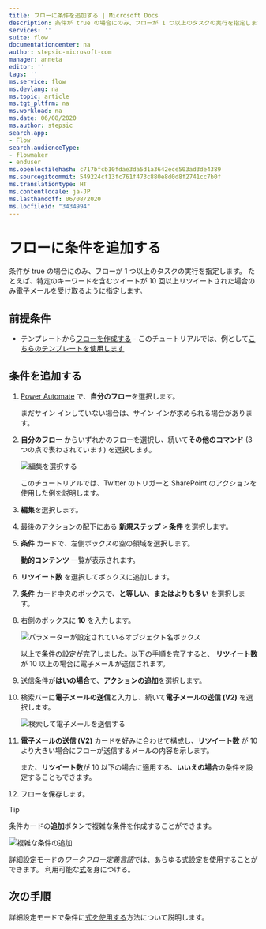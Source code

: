 ```yaml
---
title: フローに条件を追加する | Microsoft Docs
description: 条件が true の場合にのみ、フローが 1 つ以上のタスクの実行を指定します。
services: ''
suite: flow
documentationcenter: na
author: stepsic-microsoft-com
manager: anneta
editor: ''
tags: ''
ms.service: flow
ms.devlang: na
ms.topic: article
ms.tgt_pltfrm: na
ms.workload: na
ms.date: 06/08/2020
ms.author: stepsic
search.app:
- Flow
search.audienceType:
- flowmaker
- enduser
ms.openlocfilehash: c717bfcb10fdae3da5d1a3642ece503ad3de4389
ms.sourcegitcommit: 549224cf13fc761f473c880e8d0d8f2741cc7b0f
ms.translationtype: HT
ms.contentlocale: ja-JP
ms.lasthandoff: 06/08/2020
ms.locfileid: "3434994"
---
```

# <a name="add-a-condition-to-a-flow"></a>フローに条件を追加する


条件が true の場合にのみ、フローが 1 つ以上のタスクの実行を指定します。 たとえば、特定のキーワードを含むツイートが 10 回以上リツイートされた場合のみ電子メールを受け取るように指定します。

## <a name="prerequisites"></a>前提条件

* テンプレートから[フローを作成する](get-started-logic-template.md) - このチュートリアルでは、例として[こちらのテンプレートを使用します](https://flow.microsoft.com/galleries/public/templates/e78571e5c70e4806a18eeacba5a897c8/)

## <a name="add-a-condition"></a>条件を追加する

1. [Power Automate](https://flow.microsoft.com) で、**自分のフロー**を選択します。

    まだサイン インしていない場合は、サイン インが求められる場合があります。

1. **自分のフロー** からいずれかのフローを選択し、続いて**その他のコマンド** (3 つの点で表わされています) を選択します。

   ![編集を選択する](./media/add-condition/select-edit.png)

    このチュートリアルでは、Twitter のトリガーと SharePoint のアクションを使用した例を説明します。

1. **編集**を選択します。

1. 最後のアクションの配下にある **新規ステップ** > **条件** を選択します。

1. **条件** カードで、左側ボックスの空の領域を選択します。

    **動的コンテンツ** 一覧が表示されます。

1. **リツイート数** を選択してボックスに追加します。

1. **条件** カード中央のボックスで、**と等しい、またはよりも多い** を選択します。

1. 右側のボックスに **10** を入力します。

    ![パラメーターが設定されているオブジェクト名ボックス](./media/add-condition/specify-condition.png)

    以上で条件の設定が完了しました。以下の手順を完了すると、 **リツイート数**が 10 以上の場合に電子メールが送信されます。

1. 送信条件が**はいの場合**で、**アクションの追加**を選択します。 
1. 検索バーに**電子メールの送信**と入力し、続いて**電子メールの送信 (V2)** を選択します。

   ![検索して電子メールを送信する](./media/add-condition/if-yes-condition.png)

1. **電子メールの送信 (V2)** カードを好みに合わせて構成し、**リツイート数** が 10 より大きい場合にフローが送信するメールの内容を示します。

   また、**リツイート数**が 10 以下の場合に適用する、**いいえの場合**の条件を設定することもできます。

1. フローを保存します。

>[!TIP]
>条件カードの**追加**ボタンで複雑な条件を作成することができます。

![複雑な条件の追加](./media/add-condition/add-complex-condition.png)

詳細設定モードの*ワークフロー定義言語*では、あらゆる式設定を使用することができます。 利用可能な[式](https://msdn.microsoft.com/library/azure/mt643789.aspx)を身につける。

## <a name="next-steps"></a>次の手順

詳細設定モードで条件に[式を使用する](use-expressions-in-conditions.md)方法について説明します。
